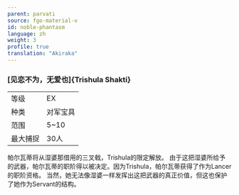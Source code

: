 ```yaml
---
parent: parvati
source: fgo-material-v
id: noble-phantasm
language: zh
weight: 3
profile: true
translation: "Akiraka"
---
```


### [见恋不为，无爱也]{Trishula Shakti}

<table>
  <tr><td>等级</td><td>EX</td></tr>
  <tr><td>种类</td><td>对军宝具</td></tr>
  <tr><td>范围</td><td>5~10</td></tr>
  <tr><td>最大捕捉</td><td>30人</td></tr>
</table>

帕尔瓦蒂将从湿婆那借用的三叉戟，Trishula的限定解放。
由于这把湿婆所给予的武器，帕尔瓦蒂的职阶得以被决定。因为Trishula，帕尔瓦蒂获得了作为Lancer的职阶资格。
当然，她无法像湿婆一样发挥出这把武器的真正价值，但这也保护了她作为Servant的结构。
